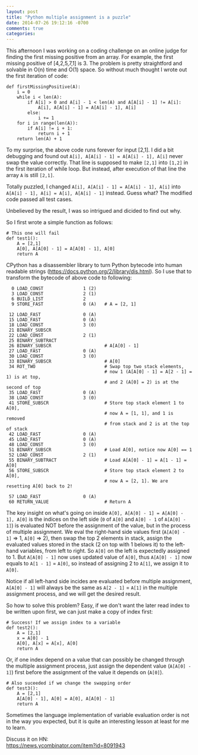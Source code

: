 ```yaml
---
layout: post
title: "Python multiple assignment is a puzzle"
date: 2014-07-26 19:12:16 -0700
comments: true
categories: 
---
```

This afternoon I was working on a coding challenge on an online judge for finding the first missing positive from an array. For example, the first missing positive of [4,2,5,7,1] is 3. The problem is pretty straightford and solvable in O(n) time and O(1) space. So without much thought I wrote out the first iteration of code:

```
def firstMissingPositive(A):
    i = 0
    while i < len(A):
        if A[i] > 0 and A[i] - 1 < len(A) and A[A[i] - 1] != A[i]:
            A[i], A[A[i] - 1] = A[A[i] - 1], A[i]
        else:
            i += 1
    for i in range(len(A)):
        if A[i] != i + 1:
            return i + 1
    return len(A) + 1
```

To my surprise, the above code runs forever for input [2,1]. I did a bit debugging and found out `A[i], A[A[i] - 1] = A[A[i] - 1], A[i]` never swap the value correctly. That line is supposed to make `[2,1]` into `[1,2]` in the first iteration of while loop. But instead, after execution of that line the array `A` is still `[2,1]`.

Totally puzzled, I changed `A[i], A[A[i] - 1] = A[A[i] - 1], A[i]` into `A[A[i] - 1], A[i] = A[i], A[A[i] - 1]` instead. Guess what? The modified code passed all test cases.

Unbelieved by the result, I was so intrigued and dicided to find out why.

So I first wrote a simple function as follows:

```
# This one will fail
def test1():
    A = [2,1]
    A[0], A[A[0] - 1] = A[A[0] - 1], A[0]
    return A
```

CPython has a disassembler library to turn Python bytecode into human readable strings (https://docs.python.org/2/library/dis.html). So I use that to transform the bytecode of above code to following:

```
  0 LOAD_CONST               1 (2)
  3 LOAD_CONST               2 (1)
  6 BUILD_LIST               2
  9 STORE_FAST               0 (A)   # A = [2, 1]

 12 LOAD_FAST                0 (A)
 15 LOAD_FAST                0 (A)
 18 LOAD_CONST               3 (0)
 21 BINARY_SUBSCR       
 22 LOAD_CONST               2 (1)
 25 BINARY_SUBTRACT     
 26 BINARY_SUBSCR                    # A[A[0] - 1]
 27 LOAD_FAST                0 (A)
 30 LOAD_CONST               3 (0)
 33 BINARY_SUBSCR                    # A[0]
 34 ROT_TWO                          # Swap top two stack elements, 
                                     # now 1 (A[A[0] - 1] = A[2 - 1] = 1) is at top, 
                                     # and 2 (A[0] = 2) is at the second of top
 35 LOAD_FAST                0 (A)
 38 LOAD_CONST               3 (0)
 41 STORE_SUBSCR                     # Store top stack element 1 to A[0], 
                                     # now A = [1, 1], and 1 is removed 
                                     # from stack and 2 is at the top of stack
 42 LOAD_FAST                0 (A)
 45 LOAD_FAST                0 (A)
 48 LOAD_CONST               3 (0)
 51 BINARY_SUBSCR                    # Load A[0], notice now A[0] == 1
 52 LOAD_CONST               2 (1)
 55 BINARY_SUBTRACT                  # Load A[A[0] - 1] = A[1 - 1] = A[0]
 56 STORE_SUBSCR                     # Store top stack element 2 to A[0], 
                                     # now A = [2, 1]. We are resetting A[0] back to 2!

 57 LOAD_FAST                0 (A)
 60 RETURN_VALUE                     # Return A
```    

The key insight on what's going on inside `A[0], A[A[0] - 1] = A[A[0] - 1], A[0]` is the indices on the left side (`0` of `A[0]` and `A[0] - 1` of `A[A[0] - 1]`) is evaluated NOT before the assignment of the value, but in the process of multiple assignment. We eval the right-hand side values first (`A[A[0] - 1]` => 1, `A[0]` => 2), then swap the top 2 elements in stack, assign the evaluated values stored in the stack (2 on top with 1 belows it) to the left-hand variables, from left to right. So `A[0]` on the left is expectedly assigned to 1. But `A[A[0] - 1]` now uses updated value of `A[0]`, thus `A[A[0] - 1]` now equals to `A[1 - 1]` = `A[0]`, so instead of assigning 2 to `A[1]`, we assign it to `A[0]`.

Notice if all left-hand side incides are evaluated before multiple assignment, `A[A[0] - 1]` will always be the same as `A[2 - 1]` = `A[1]` in the multiple assignment process, and we will get the desired result.

So how to solve this problem? Easy, if we don't want the later read index to be written upon first, we can just make a copy of index first:

```
# Success! If we assign index to a variable
def test2():
    A = [2,1]
    x = A[0] - 1
    A[0], A[x] = A[x], A[0]
    return A
```

Or, if one index depend on a value that can possibly be changed through the multiple assignment process, just assign the dependent value (`A[A[0] - 1]`) first before the assignment of the value it depends on (`A[0]`).

```
# Also suceeded if we change the swapping order
def test3():
    A = [2,1]
    A[A[0] - 1], A[0] = A[0], A[A[0] - 1]
    return A
```

Sometimes the language implementation of variable evaluation order is not in the way you expected, but it is quite an interesting lesson at least for me to learn.

Discuss it on HN:  
https://news.ycombinator.com/item?id=8091943